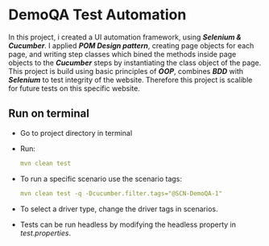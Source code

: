 # DemoQA Test Automation
In this project, i created a UI automation framework, using _**Selenium & Cucumber**_. I applied _**POM Design pattern**_, creating page objects for each page, and writing step classes which bined the methods inside page objects to the _**Cucumber**_ steps by instantiating the class object of the page. This project is build using basic principles of _**OOP**_, combines _**BDD**_ with _**Selenium**_ to test integrity of the website. Therefore this project is scalible for future tests on this specific website.

## Run on terminal

- Go to project directory in terminal

- Run:
    ```yml
    mvn clean test
    ```
- To run a specific scenario use the scenario tags:
    ```yml
    mvn clean test -q -Dcucumber.filter.tags="@SCN-DemoQA-1"
    ```
- To select a driver type, change the driver tags in scenarios.
- Tests can be run headless by modifying the headless property in _test.properties_.
